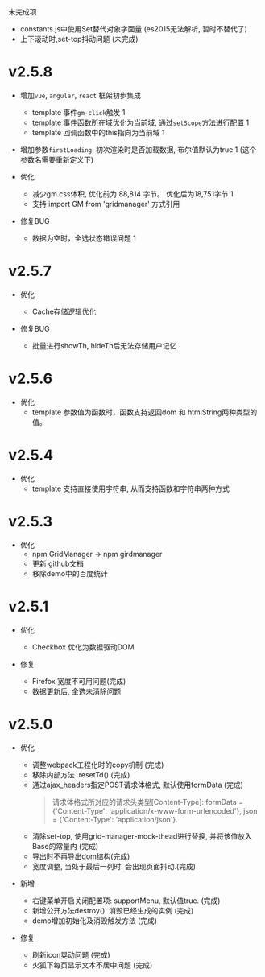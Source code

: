 未完成项
- constants.js中使用Set替代对象字面量 (es2015无法解析, 暂时不替代了)
- 上下滚动时,set-top抖动问题 (未完成)

# v2.5.8
- 增加`vue`, `angular`, `react` 框架初步集成
    - template 事件`gm-click`触发 1
    - template 事件函数所在域优化为当前域, 通过`setScope`方法进行配置 1
    - template 回调函数中的this指向为当前域 1
- 增加参数`firstLoading`: 初次渲染时是否加载数据, 布尔值默认为true 1 (这个参数名需要重新定义下)

- 优化
    - 减少gm.css体积, 优化前为 88,814 字节。 优化后为18,751字节  1
	- 支持 import GM from 'gridmanager' 方式引用

- 修复BUG
	- 数据为空时，全选状态错误问题 1

# v2.5.7
- 优化
    - Cache存储逻辑优化
    
- 修复BUG
    - 批量进行showTh, hideTh后无法存储用户记忆

# v2.5.6
- 优化
    - template 参数值为函数时，函数支持返回dom 和 htmlString两种类型的值。

# v2.5.4
- 优化
    - template 支持直接使用字符串, 从而支持函数和字符串两种方式
    
# v2.5.3
- 优化
    - npm GridManager -> npm girdmanager
    - 更新 github文档
    - 移除demo中的百度统计
    
# v2.5.1
- 优化
    - Checkbox 优化为数据驱动DOM
    
- 修复
    - Firefox 宽度不可用问题(完成)
    - 数据更新后, 全选未清除问题
    
# v2.5.0
- 优化
	- 调整webpack工程化时的copy机制 (完成)
	- 移除内部方法 .resetTd() (完成)
	- 通过ajax_headers指定POST请求体格式, 默认使用formData (完成)
		> 请求体格式所对应的请求头类型[Content-Type]: 
		formData = {'Content-Type': 'application/x-www-form-urlencoded'}, json = {'Content-Type': 'application/json'}. 
	- 清除set-top, 使用grid-manager-mock-thead进行替换, 并将该值放入Base的常量内 (完成)
	- 导出时不再导出dom结构(完成)
	- 宽度调整, 当处于最后一列时. 会出现页面抖动.(完成)
	
- 新增
	- 右键菜单开启关闭配置项: supportMenu, 默认值true. (完成)
	- 新增公开方法destroy(): 消毁已经生成的实例 (完成)
	- demo增加初始化及消毁触发方法 (完成)
	
- 修复	
	- 刷新icon晃动问题 (完成)
	- 火狐下每页显示文本不居中问题 (完成)
